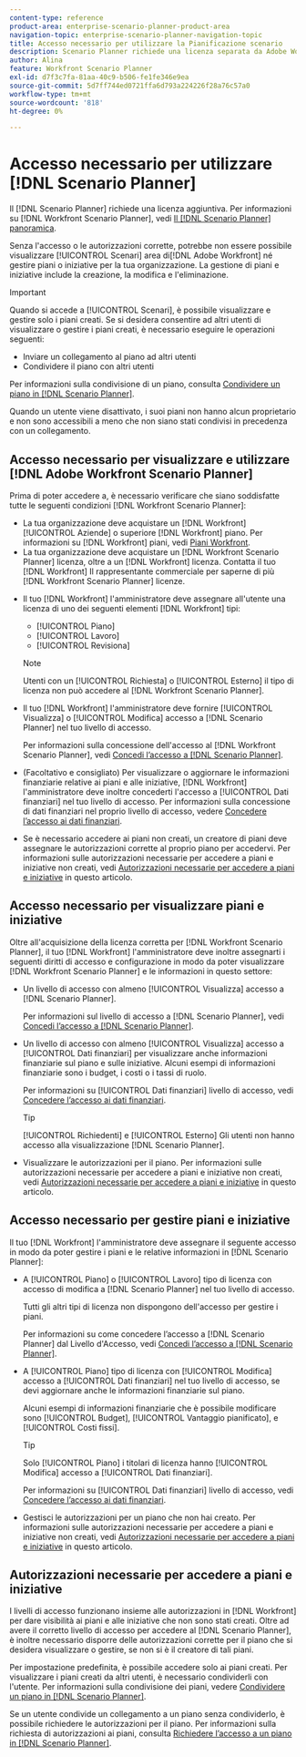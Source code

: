 ```yaml
---
content-type: reference
product-area: enterprise-scenario-planner-product-area
navigation-topic: enterprise-scenario-planner-navigation-topic
title: Accesso necessario per utilizzare la Pianificazione scenario
description: Scenario Planner richiede una licenza separata da Adobe Workfront e accesso aggiuntivo.
author: Alina
feature: Workfront Scenario Planner
exl-id: d7f3c7fa-81aa-40c9-b506-fe1fe346e9ea
source-git-commit: 5d7ff744ed0721ffa6d793a224226f28a76c57a0
workflow-type: tm+mt
source-wordcount: '818'
ht-degree: 0%

---
```


# Accesso necessario per utilizzare [!DNL Scenario Planner]

Il [!DNL Scenario Planner] richiede una licenza aggiuntiva. Per informazioni su [!DNL Workfront Scenario Planner], vedi [Il [!DNL Scenario Planner] panoramica](../scenario-planner/scenario-planner-overview.md).

<!--
might need to add information about the permissions to plans/ initiatives if those will be coming later?
-->

Senza l&#39;accesso o le autorizzazioni corrette, potrebbe non essere possibile visualizzare [!UICONTROL Scenari] area di[!DNL  Adobe Workfront] né gestire piani o iniziative per la tua organizzazione. La gestione di piani e iniziative include la creazione, la modifica e l&#39;eliminazione.

>[!IMPORTANT]
>
>Quando si accede a [!UICONTROL Scenari], è possibile visualizzare e gestire solo i piani creati. Se si desidera consentire ad altri utenti di visualizzare o gestire i piani creati, è necessario eseguire le operazioni seguenti:
>
>* Inviare un collegamento al piano ad altri utenti
>* Condividere il piano con altri utenti
>
>  Per informazioni sulla condivisione di un piano, consulta [Condividere un piano in [!DNL Scenario Planner]](../scenario-planner/share-a-plan.md).
>
>Quando un utente viene disattivato, i suoi piani non hanno alcun proprietario e non sono accessibili a meno che non siano stati condivisi in precedenza con un collegamento.

## Accesso necessario per visualizzare e utilizzare [!DNL Adobe Workfront Scenario Planner]

Prima di poter accedere a, è necessario verificare che siano soddisfatte tutte le seguenti condizioni [!DNL Workfront Scenario Planner]:

<!--drafted for P&P:

* Depending on whether you use the current or the legacy Workfront plans, your organization must have the following:

  * For the current plans:  

    * The [!UICONTROL Ultimate] [!DNL Workfront] plan.

      Or
  
    * The [!UICONTROL Select] or [!UICONTROL Prime] [!DNL Workfront] plan, in addition to purchasing a separate [!DNL Scenario Planner] license.

  * For the legacy plans: (indent the bullets below, before the NOTE)

-->

* La tua organizzazione deve acquistare un [!DNL Workfront] [!UICONTROL Aziende] o superiore [!DNL Workfront] piano. Per informazioni su [!DNL Workfront] piani, vedi [Piani Workfront](https://workfront.com/plans).
* La tua organizzazione deve acquistare un [!DNL Workfront Scenario Planner] licenza, oltre a un [!DNL Workfront] licenza. Contatta il tuo [!DNL Workfront] Il rappresentante commerciale per saperne di più [!DNL Workfront Scenario Planner] licenze.

<!--drafted for P&P: 

* Depending on whether you use the current or legacy licenses, your [!DNL Workfront] administrator must assign you a license of any of the following types: 

  * For the current licenses: 
    * [!UICONTROL Standard]
    * [!UICONTROL Light]

  * For the legacy licenses: (re-indent the licenses below and reword the sentence)

-->



* Il tuo [!DNL Workfront] l&#39;amministratore deve assegnare all&#39;utente una licenza di uno dei seguenti elementi [!DNL Workfront] tipi:

   * [!UICONTROL Piano]
   * [!UICONTROL Lavoro]
   * [!UICONTROL Revisiona]

  >[!NOTE]
  >
  >Utenti con un [!UICONTROL Richiesta] o [!UICONTROL Esterno] il tipo di licenza non può accedere al [!DNL Workfront Scenario Planner].

<!--drafted - replace the note above with this at P&P release: 
  * When using the current licenses, users with a [!UICONTROL Contributor] or [!UICONTROL External] license type cannot access the [!DNL Scenario Planner].
  * When using the legacy licenses, users with a Request or External license type cannot access the Scenario Planner. -->

* Il tuo [!DNL Workfront] l&#39;amministratore deve fornire [!UICONTROL Visualizza] o [!UICONTROL Modifica] accesso a [!DNL Scenario Planner] nel tuo livello di accesso.

  Per informazioni sulla concessione dell&#39;accesso al [!DNL Workfront Scenario Planner], vedi [Concedi l’accesso a [!DNL Scenario Planner]](../administration-and-setup/add-users/configure-and-grant-access/grant-access-sp.md).

* (Facoltativo e consigliato) Per visualizzare o aggiornare le informazioni finanziarie relative ai piani e alle iniziative, [!DNL Workfront] l&#39;amministratore deve inoltre concederti l&#39;accesso a [!UICONTROL Dati finanziari] nel tuo livello di accesso. Per informazioni sulla concessione di dati finanziari nel proprio livello di accesso, vedere [Concedere l’accesso ai dati finanziari](../administration-and-setup/add-users/configure-and-grant-access/grant-access-financial.md).

  <!--this used to be true but not anymore:
  <li data-mc-conditions="QuicksilverOrClassic.Draft mode"> <p>(NOTE: this is no longer needed) </p> <p>Your Workfront administrator must assign you a layout template that includes the Scenarios area in the Main Menu. </p> <p>For information about customizing the Main Menu in a layout template, see <a href="../administration-and-setup/customize-workfront/use-layout-templates/customize-main-menu.md" class="MCXref xref" xrefformat="{para}">Customize the Main Menu using a layout template</a>. </p> <p>For information about assigning users to a Layout Template, see <a href="../administration-and-setup/customize-workfront/use-layout-templates/assign-users-to-layout-template.md" class="MCXref xref" xrefformat="{para}">Assign users to a layout template</a>.</p> </li>
  -->

* Se è necessario accedere ai piani non creati, un creatore di piani deve assegnare le autorizzazioni corrette al proprio piano per accedervi. Per informazioni sulle autorizzazioni necessarie per accedere a piani e iniziative non creati, vedi [Autorizzazioni necessarie per accedere a piani e iniziative](#permissions-needed-to-access-plans-and-initiatives) in questo articolo.

## Accesso necessario per visualizzare piani e iniziative

Oltre all&#39;acquisizione della licenza corretta per [!DNL Workfront Scenario Planner], il tuo [!DNL Workfront] l&#39;amministratore deve inoltre assegnarti i seguenti diritti di accesso e configurazione in modo da poter visualizzare [!DNL Workfront Scenario Planner] e le informazioni in questo settore:

* Un livello di accesso con almeno [!UICONTROL Visualizza] accesso a [!DNL Scenario Planner].

  Per informazioni sul livello di accesso a [!DNL Scenario Planner], vedi [Concedi l’accesso a [!DNL Scenario Planner]](../administration-and-setup/add-users/configure-and-grant-access/grant-access-sp.md).

* Un livello di accesso con almeno [!UICONTROL Visualizza] accesso a [!UICONTROL Dati finanziari] per visualizzare anche informazioni finanziarie sul piano e sulle iniziative. Alcuni esempi di informazioni finanziarie sono i budget, i costi o i tassi di ruolo.

  Per informazioni su [!UICONTROL Dati finanziari] livello di accesso, vedi [Concedere l’accesso ai dati finanziari](../administration-and-setup/add-users/configure-and-grant-access/grant-access-financial.md).

  >[!TIP]
  >
  >[!UICONTROL Richiedenti] e [!UICONTROL Esterno] Gli utenti non hanno accesso alla visualizzazione [!DNL Scenario Planner].

* Visualizzare le autorizzazioni per il piano. Per informazioni sulle autorizzazioni necessarie per accedere a piani e iniziative non creati, vedi [Autorizzazioni necessarie per accedere a piani e iniziative](#permissions-needed-to-access-plans-and-initiatives) in questo articolo.

## Accesso necessario per gestire piani e iniziative

Il tuo [!DNL Workfront] l&#39;amministratore deve assegnare il seguente accesso in modo da poter gestire i piani e le relative informazioni in [!DNL Scenario Planner]:

* A [!UICONTROL Piano] o [!UICONTROL Lavoro] tipo di licenza con accesso di modifica a [!DNL Scenario Planner] nel tuo livello di accesso.

  Tutti gli altri tipi di licenza non dispongono dell&#39;accesso per gestire i piani.

  Per informazioni su come concedere l’accesso a [!DNL Scenario Planner] dal Livello d&#39;Accesso, vedi [Concedi l’accesso a [!DNL Scenario Planner]](../administration-and-setup/add-users/configure-and-grant-access/grant-access-sp.md).

* A [!UICONTROL Piano] tipo di licenza con [!UICONTROL Modifica] accesso a [!UICONTROL Dati finanziari] nel tuo livello di accesso, se devi aggiornare anche le informazioni finanziarie sul piano.

  Alcuni esempi di informazioni finanziarie che è possibile modificare sono [!UICONTROL Budget], [!UICONTROL Vantaggio pianificato], e [!UICONTROL Costi fissi].

  >[!TIP]
  >
  >Solo [!UICONTROL Piano] i titolari di licenza hanno [!UICONTROL Modifica] accesso a [!UICONTROL Dati finanziari].

  Per informazioni su [!UICONTROL Dati finanziari] livello di accesso, vedi [Concedere l’accesso ai dati finanziari](../administration-and-setup/add-users/configure-and-grant-access/grant-access-financial.md).

* Gestisci le autorizzazioni per un piano che non hai creato. Per informazioni sulle autorizzazioni necessarie per accedere a piani e iniziative non creati, vedi [Autorizzazioni necessarie per accedere a piani e iniziative](#permissions-needed-to-access-plans-and-initiatives) in questo articolo.

## Autorizzazioni necessarie per accedere a piani e iniziative

I livelli di accesso funzionano insieme alle autorizzazioni in [!DNL Workfront] per dare visibilità ai piani e alle iniziative che non sono stati creati. Oltre ad avere il corretto livello di accesso per accedere al [!DNL Scenario Planner], è inoltre necessario disporre delle autorizzazioni corrette per il piano che si desidera visualizzare o gestire, se non si è il creatore di tali piani.

Per impostazione predefinita, è possibile accedere solo ai piani creati. Per visualizzare i piani creati da altri utenti, è necessario condividerli con l&#39;utente. Per informazioni sulla condivisione dei piani, vedere [Condividere un piano in [!DNL Scenario Planner]](../scenario-planner/share-a-plan.md).

Se un utente condivide un collegamento a un piano senza condividerlo, è possibile richiedere le autorizzazioni per il piano. Per informazioni sulla richiesta di autorizzazioni ai piani, consulta [Richiedere l’accesso a un piano in [!DNL Scenario Planner]](../scenario-planner/request-access-to-plan.md).

